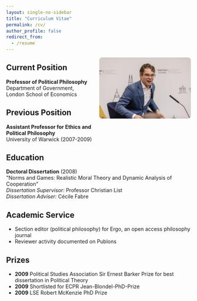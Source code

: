 ```yaml
---
layout: single-no-sidebar
title: "Curriculum Vitae"
permalink: /cv/
author_profile: false
redirect_from:
  - /resume
---
```


<img src="/images/Kai Kretschmer event2.jpg" alt="Kai Spiekermann" style="float: right; width: 250px; margin: 0 0 20px 20px; border-radius: 8px;">

## Current Position

**Professor of Political Philosophy**  
Department of Government, London School of Economics

## Previous Position

**Assistant Professor for Ethics and Political Philosophy**  
University of Warwick (2007-2009)

## Education

**Doctoral Dissertation** (2008)  
"Norms and Games: Realistic Moral Theory and Dynamic Analysis of Cooperation"  
*Dissertation Supervisor:* Professor Christian List  
*Dissertation Adviser:* Cécile Fabre

## Academic Service

- Section editor (political philosophy) for Ergo, an open access philosophy journal
- Reviewer activity documented on Publons

## Prizes

- **2009** Political Studies Association Sir Ernest Barker Prize for best dissertation in Political Theory
- **2009** Shortlisted for ECPR Jean-Blondel-PhD-Prize
- **2009** LSE Robert McKenzie PhD Prize